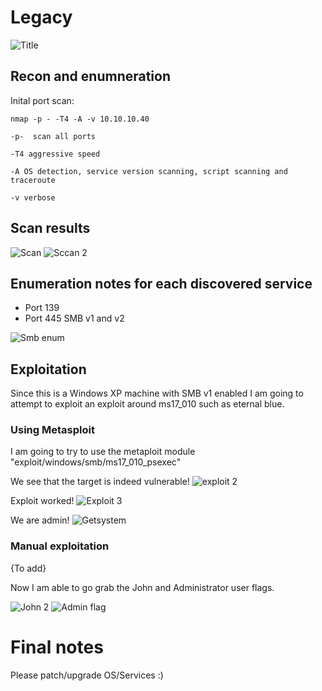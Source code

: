 # Legacy

![Title](https://user-images.githubusercontent.com/46513413/73158213-2efdde80-40b1-11ea-8777-d2271ac1975d.png)


## Recon and enumneration

Inital port scan:

    nmap -p - -T4 -A -v 10.10.10.40
    
    -p-  scan all ports
    
    -T4 aggressive speed
    
    -A OS detection, service version scanning, script scanning and traceroute 
    
    -v verbose

## Scan results
    
![Scan](https://user-images.githubusercontent.com/46513413/73158317-7be1b500-40b1-11ea-9e53-38b9c7a48871.png)
![Sccan 2](https://user-images.githubusercontent.com/46513413/73158319-7e440f00-40b1-11ea-8498-91910e2522a3.png)

 
 ## Enumeration notes for each discovered service 
 
  - Port 139
  - Port 445
    SMB v1 and v2
 
 ![Smb enum](https://user-images.githubusercontent.com/46513413/73158436-cbc07c00-40b1-11ea-997f-f247ea21bbd0.png)

 
 ## Exploitation
  
   Since this is a Windows XP machine with SMB v1 enabled I am going to attempt to exploit an exploit around ms17_010 such as eternal blue.
  

### Using Metasploit

 I am going to try to use the metaploit module "exploit/windows/smb/ms17_010_psexec"
 
  We see that the target is indeed vulnerable!
![exploit 2](https://user-images.githubusercontent.com/46513413/73158598-4b4e4b00-40b2-11ea-9883-555a82dbfb60.png)


  Exploit worked!
![Exploit 3](https://user-images.githubusercontent.com/46513413/73158632-68831980-40b2-11ea-9814-c3a185aa98ff.png)


   We are admin!
![Getsystem](https://user-images.githubusercontent.com/46513413/73158682-92d4d700-40b2-11ea-8e06-bd7133e3a6bc.png)

 
### Manual exploitation

  {To add}

 
 Now I am able to go grab the John and Administrator user flags. 
 
![John 2](https://user-images.githubusercontent.com/46513413/73158806-f3641400-40b2-11ea-8a4d-875ee8f8076e.png)
![Admin flag](https://user-images.githubusercontent.com/46513413/73158809-f4954100-40b2-11ea-8853-73b51ab188b3.png)


# Final notes
 
 Please patch/upgrade OS/Services :) 
